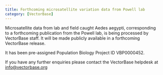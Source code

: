 ```yaml
---
title: Forthcoming microsatellite variation data from Powell lab
category: [VectorBase]
---
```

Microsatellite data from lab and field caught Aedes aegypti, corresponding to a forthcoming publication from the Powell lab, is being processed by VectorBase staff. It will be made publicly available in a forthcoming VectorBase release.

It has been pre-assigned Population Biology Project ID VBP0000452.

If you have any further enquiries please contact the VectorBase helpdesk at info@vectorbase.org
